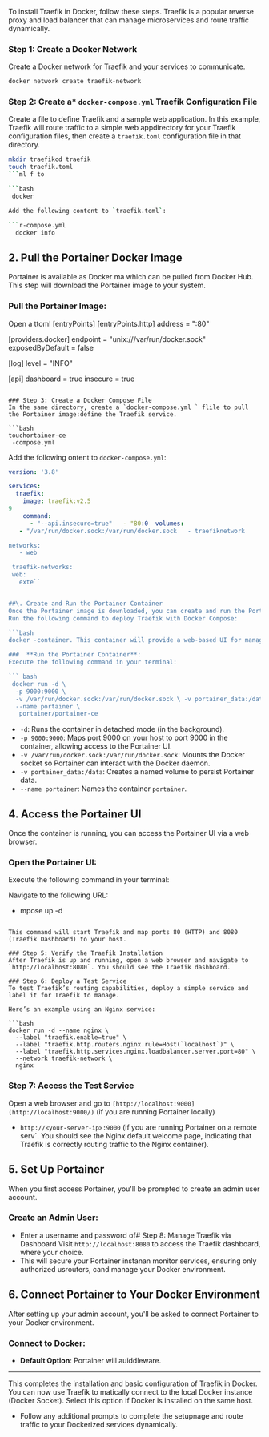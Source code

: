 
To install Traefik in Docker, follow these steps. Traefik is a popular reverse proxy and load balancer that can manage microservices and route traffic dynamically.

### Step 1: Create a Docker Network
Create a Docker network for Traefik and your services to communicate.

```bash
docker network create traefik-network
```

### Step 2: Create a* `docker-compose.yml` Traefik Configuration File
Create a file to define Traefik and a sample web application. In this example, Traefik will route traffic to a simple web appdirectory for your Traefik configuration files, then create a `traefik.toml` configuration file in that directory.

```bash
mkdir traefikcd traefik
touch traefik.toml
```ml f to 

```bash
 docker

Add the following content to `traefik.toml`:

```r-compose.yml
  docker info
```

## 2\. Pull the Portainer Docker Image
Portainer is available as  Docker ma which can be pulled from Docker Hub. This step will download the Portainer image to your system.

###  **Pull the Portainer Image**:
Open a ttoml
[entryPoints]
  [entryPoints.http]
  address = ":80"

[providers.docker]
  endpoint = "unix:///var/run/docker.sock"
  exposedByDefault = false

[log]
  level = "INFO"

[api]
  dashboard = true
  insecure = true
```

### Step 3: Create a Docker Compose File
In the same directory, create a `docker-compose.yml ` flile to pull the Portainer image:define the Traefik service.

```bash
touchortainer-ce
 -compose.yml
```

Add the following ontent
to `docker-compose.yml`:

```yaml
version: '3.8'

services:
  traefik:
    image: traefik:v2.5
9
    command:
      - "--api.insecure=true"   - "80:0  volumes:
   - "/var/run/docker.sock:/var/run/docker.sock   - traefiknetwork

networks:
   - web

 traefik-networks:
 web:
   exte``


##\. Create and Run the Portainer Container
Once the Portainer image is downloaded, you can create and run the Portain# Step 4: Deploy Traefik
Run the following command to deploy Traefik with Docker Compose:

```bash
docker -container. This container will provide a web-based UI for managing your Docker environment.

###  **Run the Portainer Container**:
Execute the following command in your terminal:

``` bash
 docker run -d \
  -p 9000:9000 \ 
  -v /var/run/docker.sock:/var/run/docker.sock \ -v portainer_data:/data \ 
  --name portainer \
   portainer/portainer-ce
```
-   `-d`: Runs the container in detached mode (in the background).
-   `-p 9000:9000`: Maps port 9000 on your host to port 9000 in the container, allowing access to the Portainer UI.
-   `-v /var/run/docker.sock:/var/run/docker.sock`: Mounts the Docker socket so Portainer can interact with the Docker daemon.
-   `-v portainer_data:/data`: Creates a named volume to persist Portainer data.
-   `--name portainer`: Names the container  `portainer`.

## 4\. Access the Portainer UI
Once the container is running, you can access the Portainer UI via a web browser.

###  **Open the Portainer UI**:
Execute the following command in your terminal:

Navigate to the following URL:
-  mpose up -d
```

This command will start Traefik and map ports 80 (HTTP) and 8080 (Traefik Dashboard) to your host.

### Step 5: Verify the Traefik Installation
After Traefik is up and running, open a web browser and navigate to `http://localhost:8080`. You should see the Traefik dashboard.

### Step 6: Deploy a Test Service
To test Traefik’s routing capabilities, deploy a simple service and label it for Traefik to manage.

Here’s an example using an Nginx service:

```bash
docker run -d --name nginx \
  --label "traefik.enable=true" \
  --label "traefik.http.routers.nginx.rule=Host(`localhost`)" \
  --label "traefik.http.services.nginx.loadbalancer.server.port=80" \
  --network traefik-network \
  nginx
```

### Step 7: Access the Test Service
Open a web browser and go to `[http://localhost:9000](http://localhost:9000/)`  (if you are running Portainer locally)
-   `http://<your-server-ip>:9000`  (if you are running Portainer on a remote serv`. You should see the Nginx default welcome page, indicating that Traefik is correctly routing traffic to the Nginx container).

## 5\. Set Up Portainer 

When you first access Portainer, you'll be prompted to create an admin user account.
### **Create an Admin User**:

-   Enter a username and password of# Step 8: Manage Traefik via Dashboard
Visit `http://localhost:8080` to access the Traefik dashboard, where your choice.
-   This will secure your Portainer instanan monitor services, ensuring only authorized usrouters, cand manage your Docker environment.

## 6\. Connect Portainer to Your Docker Environment

After setting up your admin account, you'll be asked to connect Portainer to your Docker environment.
### **Connect to Docker**:

-   **Default Option**: Portainer will auiddleware.

---

This completes the installation and basic configuration of Traefik in Docker. You can now use Traefik to matically connect to the local Docker instance (Docker Socket). Select this option if Docker is installed on the same host.
-   Follow any additional prompts to complete the setupnage and route traffic to your Dockerized services dynamically.
<!--stackedit_data:
eyJoaXN0b3J5IjpbLTIxMjkzMDg4NTMsMTE5NTc0MzY5MiwtMj
YzNDAzNTUyLDYyNjExMTA1MSwxNTA4Nzg4MzI1LC0xMDcwOTI3
MTUzLC0xOTQ1NjUxMzU1LC0yMTE3NTE4NzYxLDY1MTUwMzY4OS
wxMTk3MDE2NDQzXX0=
-->
